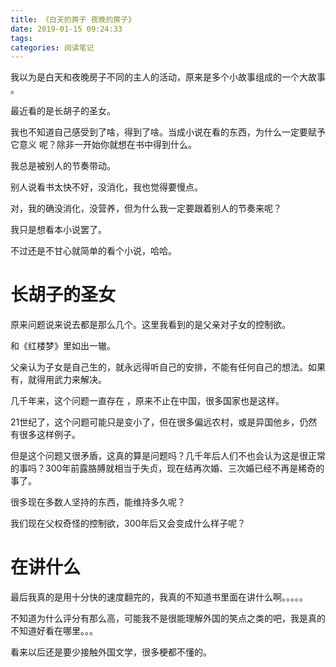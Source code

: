 ```yaml
---
title: 《白天的房子 夜晚的房子》
date: 2019-01-15 09:24:33
tags:
categories: 阅读笔记
---
```


我以为是白天和夜晚房子不同的主人的活动，原来是多个小故事组成的一个大故事 。

最近看的是长胡子的圣女。

我也不知道自己感受到了啥，得到了啥。当成小说在看的东西，为什么一定要赋予它意义 呢？除非一开始你就想在书中得到什么。

我总是被别人的节奏带动。

别人说看书太快不好，没消化，我也觉得要慢点。

对，我的确没消化，没营养，但为什么我一定要跟着别人的节奏来呢？


我只是想看本小说罢了。

不过还是不甘心就简单的看个小说，哈哈。



# 长胡子的圣女

原来问题说来说去都是那么几个。这里我看到的是父亲对子女的控制欲。

和《红楼梦》里如出一辙。

父亲认为子女是自己生的，就永远得听自己的安排，不能有任何自己的想法。如果有，就得用武力来解决。

几千年来，这个问题一直存在 ，原来不止在中国，很多国家也是这样。

21世纪了，这个问题可能只是变小了，但在很多偏远农村，或是异国他乡，仍然有很多这样例子。

但是这个问题又很矛盾，这真的算是问题吗？几千年后人们不也会认为这是很正常的事吗？300年前露胳膊就相当于失贞，现在结再次婚、三次婚已经不再是稀奇的事了。

很多现在多数人坚持的东西，能维持多久呢？

我们现在父权奇怪的控制欲，300年后又会变成什么样子呢？


# 在讲什么


最后我真的是用十分快的速度翻完的，我真的不知道书里面在讲什么啊。。。。。

不知道为什么评分有那么高，可能我不是很能理解外国的笑点之类的吧，我是真的不知道好看在哪里。。。

看来以后还是要少接触外国文学，很多梗都不懂的。